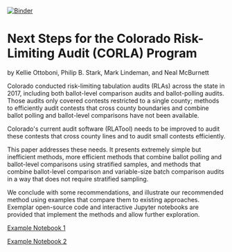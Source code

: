 [![Binder](https://mybinder.org/badge.svg)](https://mybinder.org/v2/gh/pbstark/CORLA18/master?filepath=code%2Fhybrid-audit-example-1.ipynb)

# Next Steps for the Colorado Risk-Limiting Audit (CORLA) Program

by Kellie Ottoboni, Philip B. Stark, Mark Lindeman, and Neal McBurnett

Colorado conducted risk-limiting tabulation audits (RLAs) across the state in 2017,
including both ballot-level comparison audits and ballot-polling audits.
Those audits only covered contests restricted to a single county;
methods to efficiently audit contests that cross county boundaries
and combine ballot polling and ballot-level comparisons have not been available.

Colorado's current audit software (RLATool) needs to be improved to audit
these contests that cross county lines and to audit small contests efficiently.

This paper addresses these needs. 
It presents extremely simple but inefficient methods, more efficient methods
that combine ballot polling and ballot-level comparisons using stratified samples,
and methods that combine ballot-level comparison and
variable-size batch comparison audits in a way that does not require stratified
sampling.

We conclude with some recommendations, and illustrate our recommended method
using examples that compare them to existing approaches.
Exemplar open-source code and interactive Jupyter notebooks are provided
that implement the methods and allow further exploration.

[Example Notebook 1](https://mybinder.org/v2/gh/pbstark/CORLA18/master?filepath=code%2Fhybrid-audit-example-1.ipynb)

[Example Notebook 2](https://mybinder.org/v2/gh/pbstark/CORLA18/master?filepath=code%2Fhybrid-audit-example-2.ipynb)